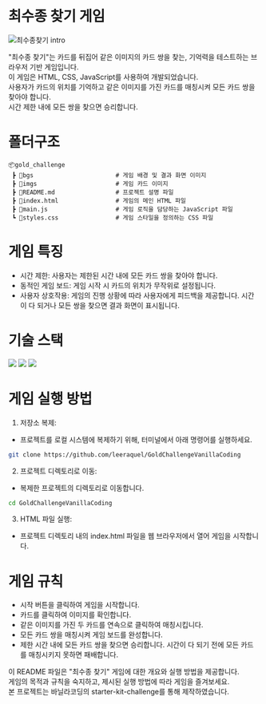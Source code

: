 # 최수종 찾기 게임

![최수종찾기 intro](https://user-images.githubusercontent.com/77730913/113555807-74fbee00-9636-11eb-903f-bd178810907d.gif)

"최수종 찾기"는 카드를 뒤집어 같은 이미지의 카드 쌍을 찾는, 기억력을 테스트하는 브라우저 기반 게임입니다.  
이 게임은 HTML, CSS, JavaScript를 사용하여 개발되었습니다.  
사용자가 카드의 위치를 기억하고 같은 이미지를 가진 카드를 매칭시켜 모든 카드 쌍을 찾아야 합니다.  
시간 제한 내에 모든 쌍을 찾으면 승리합니다.  


# 폴더구조
```
📦gold_challenge
 ┣ 📂bgs                       # 게임 배경 및 결과 화면 이미지
 ┣ 📂imgs                      # 게임 카드 이미지
 ┣ 📜README.md                 # 프로젝트 설명 파일
 ┣ 📜index.html                # 게임의 메인 HTML 파일
 ┣ 📜main.js                   # 게임 로직을 담당하는 JavaScript 파일
 ┗ 📜styles.css                # 게임 스타일을 정의하는 CSS 파일

```

# 게임 특징
- 시간 제한: 사용자는 제한된 시간 내에 모든 카드 쌍을 찾아야 합니다.
- 동적인 게임 보드: 게임 시작 시 카드의 위치가 무작위로 설정됩니다.
- 사용자 상호작용: 게임의 진행 상황에 따라 사용자에게 피드백을 제공합니다. 시간이 다 되거나 모든 쌍을 찾으면 결과 화면이 표시됩니다.

# 기술 스택
<img src="https://img.shields.io/badge/html5-E34F26?style=for-the-badge&logo=html5&logoColor=white"> <img src="https://img.shields.io/badge/CSS3-1572B6?style=for-the-badge&logo=css3&logoColor=white"> <img src="https://img.shields.io/badge/javascript-F7DF1E?style=for-the-badge&logo=javascript&logoColor=white">

# 게임 실행 방법
1. 저장소 복제:
  - 프로젝트를 로컬 시스템에 복제하기 위해, 터미널에서 아래 명령어를 실행하세요.
```bash
git clone https://github.com/leeraquel/GoldChallengeVanillaCoding
```
2. 프로젝트 디렉토리로 이동:
  - 복제한 프로젝트의 디렉토리로 이동합니다.
```bash
cd GoldChallengeVanillaCoding
```
3. HTML 파일 실행:
  - 프로젝트 디렉토리 내의 index.html 파일을 웹 브라우저에서 열어 게임을 시작합니다.

# 게임 규칙
- 시작 버튼을 클릭하여 게임을 시작합니다.
- 카드를 클릭하여 이미지를 확인합니다.
- 같은 이미지를 가진 두 카드를 연속으로 클릭하여 매칭시킵니다.
- 모든 카드 쌍을 매칭시켜 게임 보드를 완성합니다.
- 제한 시간 내에 모든 카드 쌍을 찾으면 승리합니다. 시간이 다 되기 전에 모든 카드를 매칭시키지 못하면 패배합니다.




이 README 파일은 "최수종 찾기" 게임에 대한 개요와 실행 방법을 제공합니다.  
게임의 목적과 규칙을 숙지하고, 제시된 실행 방법에 따라 게임을 즐겨보세요.    
본 프로젝트는 바닐라코딩의 starter-kit-challenge를 통해 제작하였습니다.   
